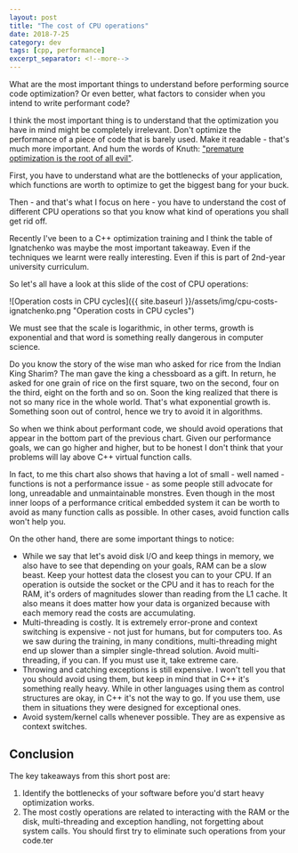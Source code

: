 ```yaml
---
layout: post
title: "The cost of CPU operations"
date: 2018-7-25
category: dev
tags: [cpp, performance]
excerpt_separator: <!--more-->
---
```

What are the most important things to understand before performing source code optimization? Or even better, what factors to consider when you intend to write performant code?

<!--more-->

I think the most important thing is to understand that the optimization you have in mind might be completely irrelevant. Don't optimize the performance of a piece of code that is barely used. Make it readable - that's much more important. And hum the words of Knuth: ["premature optimization is the root of all evil"](/blog/2018/03/09/coders_at_work_donald_knuth).

First, you have to understand what are the bottlenecks of your application, which functions are worth to optimize to get the biggest bang for your buck.

Then - and that's what I focus on here - you have to understand the cost of different CPU operations so that you know what kind of operations you shall get rid off.

Recently I've been to a C++ optimization training and I think the table of Ignatchenko was maybe the most important takeaway. Even if the techniques we learnt were really interesting. Even if this is part of 2nd-year university curriculum.

So let's all have a look at this slide of the cost of CPU operations:

![Operation costs in CPU cycles]({{ site.baseurl }}/assets/img/cpu-costs-ignatchenko.png "Operation costs in CPU cycles")

We must see that the scale is logarithmic, in other terms, growth is exponential and that word is something really dangerous in computer science.

Do you know the story of the wise man who asked for rice from the Indian King Sharim? The man gave the king a chessboard as a gift. In return, he asked for one grain of rice on the first square, two on the second, four on the third, eight on the forth and so on. Soon the king realized that there is not so many rice in the whole world. That's what exponential growth is. Something soon out of control, hence we try to avoid it in algorithms.

So when we think about performant code, we should avoid operations that appear in the bottom part of the previous chart. Given our performance goals, we can go higher and higher, but to be honest I don't think that your problems will lay above C++ virtual function calls.

In fact, to me this chart also shows that having a lot of small - well named - functions is not a performance issue - as some people still advocate for long, unreadable and unmaintainable monstres. Even though in the most inner loops of a performance critical embedded system it can be worth to avoid as many function calls as possible. In other cases, avoid function calls won't help you.

On the other hand, there are some important things to notice:
* While we say that let's avoid disk I/O and keep things in memory, we also have to see that depending on your goals, RAM can be a slow beast. Keep your hottest data the closest you can to your CPU. If an operation is outside the socket or the CPU and it has to reach for the RAM, it's orders of magnitudes slower than reading from the L1 cache. It also means it does matter how your data is organized because with each memory read the costs are accumulating.
* Multi-threading is costly. It is extremely error-prone and context switching is expensive - not just for humans, but for computers too. As we saw during the training, in many conditions, multi-threading might end up slower than a simpler single-thread solution. Avoid multi-threading, if you can. If you must use it, take extreme care.
* Throwing and catching exceptions is still expensive. I won't tell you that you should avoid using them, but keep in mind that in C++ it's something really heavy. While in other languages using them as control structures are okay, in C++ it's not the way to go. If you use them, use them in situations they were designed for exceptional ones.
* Avoid system/kernel calls whenever possible. They are as expensive as context switches.

## Conclusion

The key takeaways from this short post are:
1. Identify the bottlenecks of your software before you'd start heavy optimization works.
2. The most costly operations are related to interacting with the RAM or the disk, multi-threading and exception handling, not forgetting about system calls. You should first try to eliminate such operations from your code.ter